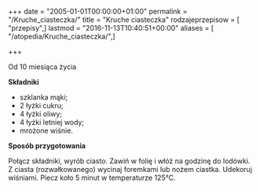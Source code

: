 +++
date = "2005-01-01T00:00:00+01:00"
permalink = "/Kruche_ciasteczka/"
title = "Kruche ciasteczka"
rodzajeprzepisow = [ "przepisy",]
lastmod = "2016-11-13T10:40:51+00:00"
aliases = [ "/atopedia/Kruche_ciasteczka/",]

+++

Od 10 miesiąca życia

**Składniki**

-   szklanka mąki;
-   2 łyżki cukru;
-   4 łyżki oliwy;
-   4 łyżki letniej wody;
-   mrożone wiśnie.

**Sposób przygotowania**

Połącz składniki, wyrób ciasto. Zawiń w folię i włóż na godzinę do lodówki. Z ciasta (rozwałkowanego) wycinaj foremkami lub nożem ciastka. Udekoruj wiśniami. Piecz koło 5 minut w temperaturze 125°C.
